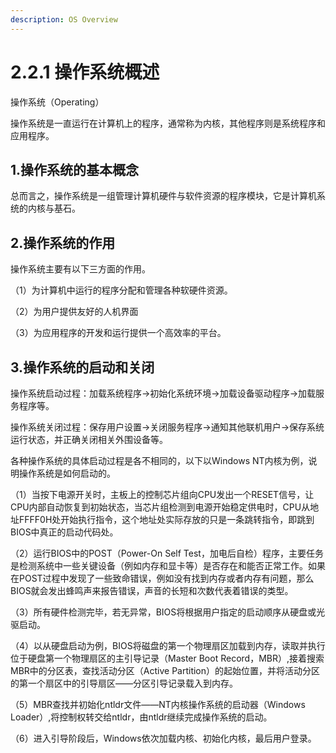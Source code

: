 ```yaml
---
description: OS Overview
---
```


# 2.2.1 操作系统概述

操作系统（Operating）

操作系统是一直运行在计算机上的程序，通常称为内核，其他程序则是系统程序和应用程序。

## 1.操作系统的基本概念

总而言之，操作系统是一组管理计算机硬件与软件资源的程序模块，它是计算机系统的内核与基石。

## 2.操作系统的作用

操作系统主要有以下三方面的作用。

（1）为计算机中运行的程序分配和管理各种软硬件资源。

（2）为用户提供友好的人机界面

（3）为应用程序的开发和运行提供一个高效率的平台。

## 3.操作系统的启动和关闭

操作系统启动过程：加载系统程序→初始化系统环境→加载设备驱动程序→加载服务程序等。

操作系统关闭过程：保存用户设置→关闭服务程序→通知其他联机用户→保存系统运行状态，并正确关闭相关外围设备等。

各种操作系统的具体启动过程是各不相同的，以下以Windows NT内核为例，说明操作系统是如何启动的。

（1）当按下电源开关时，主板上的控制芯片组向CPU发出一个RESET信号，让CPU内部自动恢复到初始状态，当芯片组检测到电源开始稳定供电时，CPU从地址FFFF0H处开始执行指令，这个地址处实际存放的只是一条跳转指令，即跳到BIOS中真正的启动代码处。

（2）运行BIOS中的POST（Power-On Self Test，加电后自检）程序，主要任务是检测系统中一些关键设备（例如内存和显卡等）是否存在和能否正常工作。如果在POST过程中发现了一些致命错误，例如没有找到内存或者内存有问题，那么BIOS就会发出蜂鸣声来报告错误，声音的长短和次数代表着错误的类型。

（3）所有硬件检测完毕，若无异常，BIOS将根据用户指定的启动顺序从硬盘或光驱启动。

（4）以从硬盘启动为例，BIOS将磁盘的第一个物理扇区加载到内存，读取并执行位于硬盘第一个物理扇区的主引导记录（Master Boot Record，MBR）,接着搜索MBR中的分区表，查找活动分区（Active Partition）的起始位置，并将活动分区的第一个扇区中的引导扇区——分区引导记录载入到内存。

（5）MBR查找并初始化ntldr文件——NT内核操作系统的启动器（Windows Loader）,将控制权转交给ntldr，由ntldr继续完成操作系统的启动。

（6）进入引导阶段后，Windows依次加载内核、初始化内核，最后用户登录。

